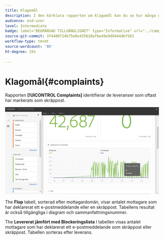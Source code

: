 ```yaml
---
title: Klagomål
description: I den körklara rapporten om klagomål kan du se hur många gånger utskick har deklarerats som skräppost.
audience: end-user
level: Intermediate
badge: label="BEGRÄNSAD TILLGÄNGLIGHET" type="Informative" url="../campaign-standard-migration-home.md" tooltip="Begränsat till användare som migrerats till Campaign Standarden"
source-git-commit: 3f4400f24b75e8e435610afbe49e9d9444dbf563
workflow-type: tm+mt
source-wordcount: '95'
ht-degree: 15%

---
```


# Klagomål{#complaints}

Rapporten **[!UICONTROL Complaints]** identifierar de leveranser som oftast har markerats som skräppost.

![](assets/delivery_reports_complaints.png)

The **Flop** tabell, sorterad efter mottagardomän, visar antalet mottagare som har deklarerat ett e-postmeddelande eller en skräppost. Tabellens resultat är också tillgängliga i diagram och sammanfattningsnummer.

The **Levererat jämfört med Blockeringslista** I tabellen visas antalet mottagare som har deklarerat ett e-postmeddelande som skräppost eller skräppost. Tabellen sorteras efter leverans.
